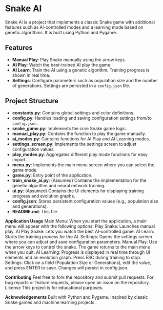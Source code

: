 # Snake AI

Snake AI is a project that implements a classic Snake game with additional features such as AI-controlled modes and a learning mode based on genetic algorithms. It is built using Python and Pygame.

## Features

- **Manual Play**: Play Snake manually using the arrow keys.
- **AI Play**: Watch the best-trained AI play the game.
- **AI Learn**: Train the AI using a genetic algorithm. Training progress is shown in real time.
- **Settings**: Configure parameters such as population size and the number of generations. Settings are persisted in a `config.json` file.

## Project Structure

- **constants.py**: Contains global settings and color definitions.
- **config.py**: Handles loading and saving configuration settings from/to `config.json`.
- **snake_game.py**: Implements the core Snake game logic.
- **manual_play.py**: Contains the function to play the game manually.
- **ai_modes.py**: Contains functions for AI Play and AI Learning modes.
- **settings_screen.py**: Implements the settings screen to adjust configuration values.
- **play_modes.py**: Aggregates different play mode functions for easy import.
- **menu.py**: Implements the main menu screen where you can select the game mode.
- **game.py**: Entry point of the application.
- **train_snake_ai.py**: (Assumed) Contains the implementation for the genetic algorithm and neural network training.
- **ui.py**: (Assumed) Contains the UI elements for displaying training progress and evolution graphs.
- **config.json**: Stores persistent configuration values (e.g., population size and generations).
- **README.md**: This file.

**Application Usage**
Main Menu: When you start the application, a main menu will appear with the following options:
Play Snake: Launches manual play.
AI Play Snake: Lets you watch the best AI-controlled game.
AI Learn: Starts the training process for the AI.
Settings: Opens the settings screen where you can adjust and save configuration parameters.
Manual Play: Use the arrow keys to control the snake. The game returns to the main menu when you quit.
AI Learning: Progress is displayed in real time through UI elements and an evolution graph. Press ESC during training to stop.
Settings: Click on a field (Population Size or Generations), edit the value, and press ENTER to save. Changes will persist in config.json.

**Contributing**
Feel free to fork the repository and submit pull requests.
For bug reports or feature requests, please open an issue on the repository.
License
This project is for educational purposes.

**Acknowledgements**
Built with Python and Pygame.
Inspired by classic Snake games and machine learning projects.
